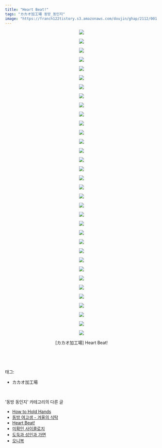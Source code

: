 ```yaml
---
title: "Heart Beat!"
tags: "カカオ加工場 동방_동인지"
image: "https://franch122tistory.s3.amazonaws.com/doujin/ghap/2112/001.jpg"
---
```

<div class="article">
<p style="text-align: center; clear: none; float: none;"><img src="{{ site.imgserver8 }}/ghap/2112/001.jpg"/></p>
<p style="text-align: center; clear: none; float: none;"><img src="{{ site.imgserver8 }}/ghap/2112/002.jpg"/></p>
<p style="text-align: center; clear: none; float: none;"><img src="{{ site.imgserver8 }}/ghap/2112/003.jpg"/></p>
<p style="text-align: center; clear: none; float: none;"><img src="{{ site.imgserver8 }}/ghap/2112/004.jpg"/></p>
<p style="text-align: center; clear: none; float: none;"><img src="{{ site.imgserver8 }}/ghap/2112/005.jpg"/></p>
<p style="text-align: center; clear: none; float: none;"><img src="{{ site.imgserver8 }}/ghap/2112/006.jpg"/></p>
<p style="text-align: center; clear: none; float: none;"><img src="{{ site.imgserver8 }}/ghap/2112/007.jpg"/></p>
<p style="text-align: center; clear: none; float: none;"><img src="{{ site.imgserver8 }}/ghap/2112/008.jpg"/></p>
<p style="text-align: center; clear: none; float: none;"><img src="{{ site.imgserver8 }}/ghap/2112/009.jpg"/></p>
<p style="text-align: center; clear: none; float: none;"><img src="{{ site.imgserver8 }}/ghap/2112/010.jpg"/></p>
<p style="text-align: center; clear: none; float: none;"><img src="{{ site.imgserver8 }}/ghap/2112/011.jpg"/></p>
<p style="text-align: center; clear: none; float: none;"><img src="{{ site.imgserver8 }}/ghap/2112/012.jpg"/></p>
<p style="text-align: center; clear: none; float: none;"><img src="{{ site.imgserver8 }}/ghap/2112/013.jpg"/></p>
<p style="text-align: center; clear: none; float: none;"><img src="{{ site.imgserver8 }}/ghap/2112/014.jpg"/></p>
<p style="text-align: center; clear: none; float: none;"><img src="{{ site.imgserver8 }}/ghap/2112/015.jpg"/></p>
<p style="text-align: center; clear: none; float: none;"><img src="{{ site.imgserver8 }}/ghap/2112/016.jpg"/></p>
<p style="text-align: center; clear: none; float: none;"><img src="{{ site.imgserver8 }}/ghap/2112/017.jpg"/></p>
<p style="text-align: center; clear: none; float: none;"><img src="{{ site.imgserver8 }}/ghap/2112/018.jpg"/></p>
<p style="text-align: center; clear: none; float: none;"><img src="{{ site.imgserver8 }}/ghap/2112/019.jpg"/></p>
<p style="text-align: center; clear: none; float: none;"><img src="{{ site.imgserver8 }}/ghap/2112/020.jpg"/></p>
<p style="text-align: center; clear: none; float: none;"><img src="{{ site.imgserver8 }}/ghap/2112/021.jpg"/></p>
<p style="text-align: center; clear: none; float: none;"><img src="{{ site.imgserver8 }}/ghap/2112/022.jpg"/></p>
<p style="text-align: center; clear: none; float: none;"><img src="{{ site.imgserver8 }}/ghap/2112/023.jpg"/></p>
<p style="text-align: center; clear: none; float: none;"><img src="{{ site.imgserver8 }}/ghap/2112/024.jpg"/></p>
<p style="text-align: center; clear: none; float: none;"><img src="{{ site.imgserver8 }}/ghap/2112/025.jpg"/></p>
<p style="text-align: center; clear: none; float: none;"><img src="{{ site.imgserver8 }}/ghap/2112/026.jpg"/></p>
<p style="text-align: center; clear: none; float: none;"><img src="{{ site.imgserver8 }}/ghap/2112/027.jpg"/></p>
<p style="text-align: center; clear: none; float: none;"><img src="{{ site.imgserver8 }}/ghap/2112/028.jpg"/></p>
<p style="text-align: center; clear: none; float: none;"><img src="{{ site.imgserver8 }}/ghap/2112/029.jpg"/></p>
<p style="text-align: center; clear: none; float: none;"><img src="{{ site.imgserver8 }}/ghap/2112/030.jpg"/></p>
<p style="text-align: center; clear: none; float: none;"><img src="{{ site.imgserver8 }}/ghap/2112/031.jpg"/></p>
<p style="text-align: center; clear: none; float: none;"><img src="{{ site.imgserver8 }}/ghap/2112/032.jpg"/></p>
<p style="text-align: center; clear: none; float: none;"><img src="{{ site.imgserver8 }}/ghap/2112/033.jpg"/></p>
<p style="text-align: center; clear: none; float: none;"><img src="{{ site.imgserver8 }}/ghap/2112/034.jpg"/></p>
<p style="text-align: center; clear: none; float: none;">[カカオ加工場] Heart Beat!</p>
<p><br/></p>
</div><br/>
<div class="tagTrail">
<p>태그: </p>
<ul>
<li>カカオ加工場</li>
</ul>
</div><br/>
<div class="another">
<p>'동방 동인지' 카테고리의 다른 글</p>
<ul>
<li><a href="/ghap_2114">How to Hold Hands</a></li>
<li><a href="/ghap_2113">동방 여고생 - 겨울의 식탁</a></li>
<li><a href="/ghap_2112">Heart Beat!</a></li>
<li><a href="/ghap_2111">미확인 사이콜로지</a></li>
<li><a href="/ghap_2110">도둑과 성인과 가면</a></li>
<li><a href="/ghap_2109">오니복</a></li>
</ul>
</div><br/>
<div class="cb_module cb_fluid">
<div class="cb_wrt cb_profile">
</div><!-- commentList close -->
</div><br/>
